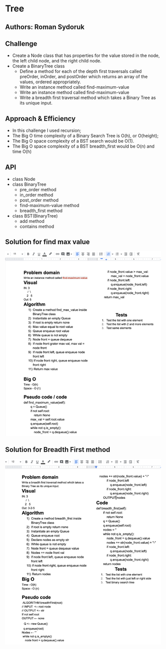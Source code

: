 # Tree

## Authors: Roman Sydoruk

## Challenge
- Create a Node class that has properties for the value stored in the node, the left child node, and the right child node.
- Create a BinaryTree class
    - Define a method for each of the depth first traversals called preOrder, inOrder, and postOrder which returns an array of the values, ordered appropriately.
    - Write an instance method called find-maximum-value
    - Write an instance method called find-maximum-value
    - Write a breadth first traversal method which takes a Binary Tree as its unique input.
## Approach & Efficiency
* In this challenge I used recursion;
* The Big O time complexity of a Binary Search Tree is O(h), or O(height);
* The Big O space complexity of a BST search would be O(1).
* The Big O space complexity of a BST breadth_first would be O(n) and time O(h)


## API 
* class Node
* class BinaryTree
    - pre_order method
    - in_order method
    - post_order method
    - find-maximum-value method
    - breadth_first method
* class BST(BinaryTree)
    - add method
    - contains method
    
## Solution for find max value
<img src="https://github.com/sydoruk89/python-data-structures-and-algorithms/blob/master/assets/bt_max_val.png">

## Solution for Breadth First method
<img src="https://github.com/sydoruk89/python-data-structures-and-algorithms/blob/master/assets/breadth_first.png">

